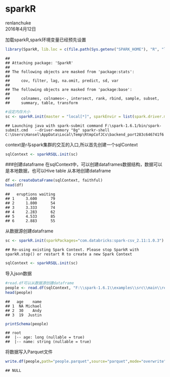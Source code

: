 # sparkR
renlanchuke  
2016年4月12日  

加载sparkR,spark环境变量已经预先设置

```r
library(SparkR, lib.loc = c(file.path(Sys.getenv("SPARK_HOME"), "R", "lib")))
```

```
## 
## Attaching package: 'SparkR'
## 
## The following objects are masked from 'package:stats':
## 
##     cov, filter, lag, na.omit, predict, sd, var
## 
## The following objects are masked from 'package:base':
## 
##     colnames, colnames<-, intersect, rank, rbind, sample, subset,
##     summary, table, transform
```

```r
#设定内存大小
sc <- sparkR.init(master = "local[*]", sparkEnvir = list(spark.driver.memory="8g"))
```

```
## Launching java with spark-submit command F:\spark-1.6.1/bin/spark-submit.cmd   --driver-memory "8g" sparkr-shell C:\Users\Hansel\AppData\Local\Temp\RtmpCofJCs\backend_port283c646741f6
```
context是r与spark集群的交互的入口,所以首先创建一个sqlContext

```r
sqlContext <- sparkRSQL.init(sc)
```
###创建dataframe
在sqlContext中，可以创建dataframes数据结构，数据可以是本地数据，也可以Hive table
从本地创建dataframe

```r
df <- createDataFrame(sqlContext, faithful)
head(df)
```

```
##   eruptions waiting
## 1     3.600      79
## 2     1.800      54
## 3     3.333      74
## 4     2.283      62
## 5     4.533      85
## 6     2.883      55
```


从数据源创建dataframe

```r
sc <- sparkR.init(sparkPackages="com.databricks:spark-csv_2.11:1.0.3")
```

```
## Re-using existing Spark Context. Please stop SparkR with sparkR.stop() or restart R to create a new Spark Context
```

```r
sqlContext <- sparkRSQL.init(sc)
```

导入json数据

```r
#read.df可以从数据源创建dataframe
people <- read.df(sqlContext, "F:\\spark-1.6.1\\examples\\src\\main\\resources\\people.json", "json")
head(people)
```

```
##   age    name
## 1  NA Michael
## 2  30    Andy
## 3  19  Justin
```

```r
printSchema(people)
```

```
## root
##  |-- age: long (nullable = true)
##  |-- name: string (nullable = true)
```

将数据写入Parquet文件

```r
write.df(people,path="people.parquet",source="parquet",mode="overwrite")
```

```
## NULL
```
